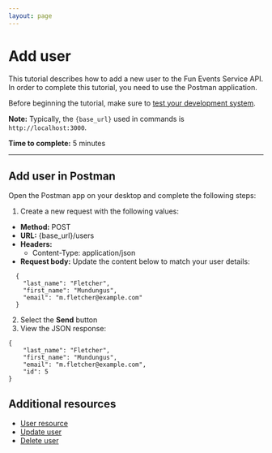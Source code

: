 ```yaml
---
layout: page
---
```


# Add user
This tutorial describes how to add a new user to the Fun Events Service API. In order to complete this tutorial, you need to use the Postman application.

Before beginning the tutorial, make sure to [test your development system](getting-started.md).

**Note:** Typically, the `{base_url}` used in commands is `http://localhost:3000`.

**Time to complete:** 5 minutes

---
## Add user in Postman

Open the Postman app on your desktop and complete the following steps:

1. Create a new request with the following values:
- **Method:** POST
- **URL:** {base_url}/users
- **Headers:**
  - Content-Type: application/json
- **Request body:** Update the content below to match your user details:
```shell
  {
    "last_name": "Fletcher",
    "first_name": "Mundungus",
    "email": "m.fletcher@example.com"
  }
```

2. Select the **Send** button 
3.  View the JSON response:
```shell
{
    "last_name": "Fletcher",
    "first_name": "Mundungus",
    "email": "m.fletcher@example.com",
    "id": 5
}
```
## Additional resources

* [User resource](../api/user.md)
* [Update user](update-user.md)
* [Delete user](delete-user.md)
